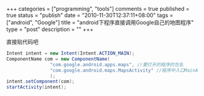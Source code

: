 +++
categories = ["programming", "tools"]
comments = true
published = true
status = "publish"
date = "2010-11-30T12:37:11+08:00"
tags = ["android", "Google"]
title = "android下程序直接调用Google自己的地图程序"
type = "post"
description = ""
+++

直接贴代码吧

```java
Intent intent = new Intent(Intent.ACTION_MAIN);
ComponentName com = new ComponentName(
        		"com.google.android.apps.maps", //要打开的程序的包名
        		"com.google.android.maps.MapsActivity" //程序中入口MainActivity，在Mainifent.xml查看
        		);
intent.setComponent(com);
startActivity(intent);
```
<!--more-->